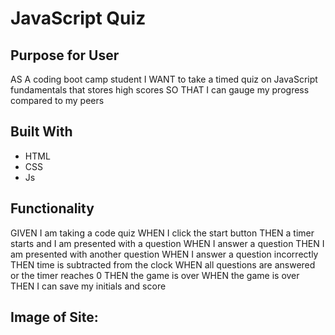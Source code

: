 # JavaScript Quiz

## Purpose for User

AS A coding boot camp student
I WANT to take a timed quiz on JavaScript fundamentals that stores high scores
SO THAT I can gauge my progress compared to my peers

## Built With
* HTML
* CSS
* Js

## Functionality
GIVEN I am taking a code quiz
WHEN I click the start button
THEN a timer starts and I am presented with a question
WHEN I answer a question
THEN I am presented with another question
WHEN I answer a question incorrectly
THEN time is subtracted from the clock
WHEN all questions are answered or the timer reaches 0
THEN the game is over
WHEN the game is over
THEN I can save my initials and score


## Image of Site:

